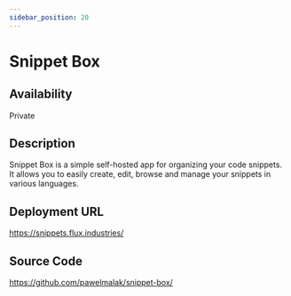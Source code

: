```yaml
---
sidebar_position: 20
---
```


# Snippet Box

## Availability
Private

## Description
Snippet Box is a simple self-hosted app for organizing your code snippets. It allows you to easily create, edit, browse and manage your snippets in various languages.

## Deployment URL
https://snippets.flux.industries/

## Source Code
https://github.com/pawelmalak/snippet-box/